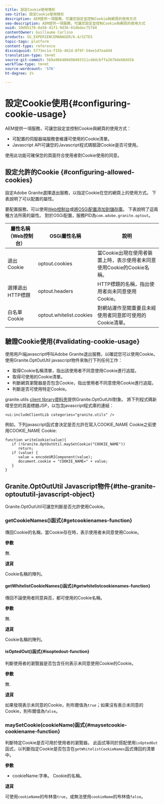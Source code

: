 ```yaml
---
title: 設定Cookie使用情形
seo-title: 設定Cookie使用情形
description: AEM提供一項服務，可讓您設定並控制Cookie與網頁的使用方式
seo-description: AEM提供一項服務，可讓您設定並控制Cookie與網頁的使用方式
uuid: 10d95176-0a56-41f1-9d36-01dbdac757d4
contentOwner: Guillaume Carlino
products: SG_EXPERIENCEMANAGER/6.4/SITES
topic-tags: platform
content-type: reference
discoiquuid: 5773ec1a-f15b-462d-8f9f-54ee1d7ead44
translation-type: tm+mt
source-git-commit: 5b9a966480d98403311cdddcbffa267bde68dd1b
workflow-type: tm+mt
source-wordcount: '576'
ht-degree: 1%

---
```



# 設定Cookie使用{#configuring-cookie-usage}

AEM提供一項服務，可讓您設定並控制Cookie與網頁的使用方式：

* 可配置的伺服器端服務會維護可使用的Cookie清單。
* Javascript API可讓您的Javascript程式碼驗證Cookie是否可使用。

使用此功能可確保您的頁面符合使用者對Cookie使用的同意。

## 設定允許的Cookie {#configuring-allowed-cookies}

設定Adobe Granite選擇退出服務，以指定Cookie在您的網頁上的使用方式。 下表說明了可以配置的屬性。

要配置服務，可以使用[Web控制台](/help/sites-deploying/configuring-osgi.md#osgi-configuration-with-the-web-console)或[將OSGi配置添加到儲存庫](/help/sites-deploying/configuring-osgi.md#adding-a-new-configuration-to-the-repository)。 下表說明了這兩種方法所需的屬性。 對於OSGi配置，服務PID為`com.adobe.granite.optout`。

| 屬性名稱（Web控制台） | OSGi屬性名稱 | 說明 |
|---|---|---|
| 退出Cookie | optout.cookies | 當Cookie出現在使用者裝置上時，表示使用者未同意使用Cookie的Cookie名稱。 |
| 選擇退出HTTP標題 | optout.headers | HTTP標題的名稱，指出使用者尚未同意使用Cookie。 |
| 白名單Cookie | optout.whitelist.cookies | 對網站運作至關重要且未經使用者同意即可使用的Cookie清單。 |

## 驗證Cookie使用{#validating-cookie-usage}

使用用戶端javascript呼叫Adobe Granite退出服務，以確認您可以使用Cookie。 使用Granite.OptOutUtil javascript物件來執行下列任何工作：

* 取得Cookie名稱清單，指出該使用者不同意使用Cookie進行追蹤。
* 取得可使用的Cookie清單。
* 判斷網頁瀏覽器是否包含Cookie，指出使用者不同意使用Cookie進行追蹤。
* 判斷是否可使用特定Cookie。

granite.utils [client library資料夾](/help/sites-developing/clientlibs.md#referencing-client-side-libraries)提供Granite.OptOutUtil對象。 將下列程式碼新增至您的頁面標題JSP，以包含javascript程式庫的連結：

`<ui:includeClientLib categories="granite.utils" />`

例如，下列javascript函式會決定是否允許在寫入COOKIE_NAME Cookie之前使用COOKIE_NAME Cookie:

```
function writeCookie(value){
   if (!Granite.OptOutUtil.maySetCookie("COOKIE_NAME")) 
      return;
   if (value) {
      value = encodeURIComponent(value);
      document.cookie = "COOKIE_NAME=" + value; 
   }
}
```

## Granite.OptOutUtil Javascript物件{#the-granite-optoututil-javascript-object}

Granite.OptOutUtil可讓您判斷是否允許使用Cookie。

### getCookieNames()函式{#getcookienames-function}

傳回Cookie的名稱，當Cookie存在時，表示使用者未同意使用Cookie。

**參數**

無.

**退貨**

Cookie名稱的陣列。

#### getWhitelistCookieNames()函式{#getwhitelistcookienames-function}

傳回不論使用者同意與否，都可使用的Cookie名稱。

**參數**

無.

**退貨**

Cookie名稱的陣列。

#### isOptedOut()函式{#isoptedout-function}

判斷使用者的瀏覽器是否包含任何表示未同意使用Cookie的Cookie。

**參數**

無.

**退貨**

如果發現表示未同意的Cookie，則布爾值為`true`；如果沒有表示未同意的Cookie，則布爾值為`false`。

### maySetCookie(cookieName)函式{#maysetcookie-cookiename-function}

判斷特定Cookie是否可用於使用者的瀏覽器。 此函式等同於搭配使用`isOptedOut`函式，以判斷指定Cookie是否包含在`getWhitelistCookieNames`函式傳回的清單中。

**參數**

* cookieName:字串。 Cookie的名稱。

**退貨**

可使用`cookieName`的布林值`true`，或無法使用`cookieName`的布林值`false`。
